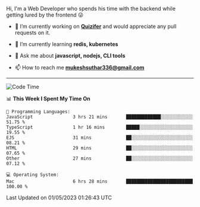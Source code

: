 Hi, I'm a Web Developer who spends his time with the backend while getting lured by the frontend 😜

- 🔭 I’m currently working on **[Quizifer](https://github.com/SutharMukesh/Quizifer/)** and would appreciate any pull requests on it.

- 🌱 I’m currently learning **redis, kubernetes**

- 💬 Ask me about **javascript, nodejs, CLI tools**

- 📫 How to reach me **mukeshsuthar336@gmail.com**

---
<!--START_SECTION:waka-->
![Code Time](http://img.shields.io/badge/Code%20Time-2%2C269%20hrs%2047%20mins-blue)

📊 **This Week I Spent My Time On** 

```text
💬 Programming Languages: 
JavaScript               3 hrs 21 mins       █████████████░░░░░░░░░░░░   51.75 % 
TypeScript               1 hr 16 mins        █████░░░░░░░░░░░░░░░░░░░░   19.55 % 
EJS                      31 mins             ██░░░░░░░░░░░░░░░░░░░░░░░   08.21 % 
HTML                     29 mins             ██░░░░░░░░░░░░░░░░░░░░░░░   07.65 % 
Other                    27 mins             ██░░░░░░░░░░░░░░░░░░░░░░░   07.12 % 

💻 Operating System: 
Mac                      6 hrs 28 mins       █████████████████████████   100.00 % 
```


 Last Updated on 01/05/2023 01:26:43 UTC
<!--END_SECTION:waka-->
